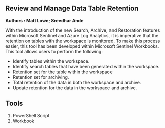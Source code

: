 ## Review and Manage Data Table Retention
**Authors : Matt Lowe; Sreedhar Ande**

With the introduction of the new Search, Archive, and Restoration features within Microsoft Sentinel and Azure Log Analytics, it is imperative that the retention on tables with the workspace is monitored. To make this process easier, this tool has been developed within Microsoft Sentinel Workbooks. This tool allows users to perform the following:
- Identify tables within the workspace.
- Identify search tables that have been generated within the workspace.
- Retention set for the table within the workspace
- Retention set for archiving.
- Total retention of the data in both the workspace and archive.
- Update retention for the data in the workspace and archive.

## Tools

1. PowerShell Script
2. Workbook
